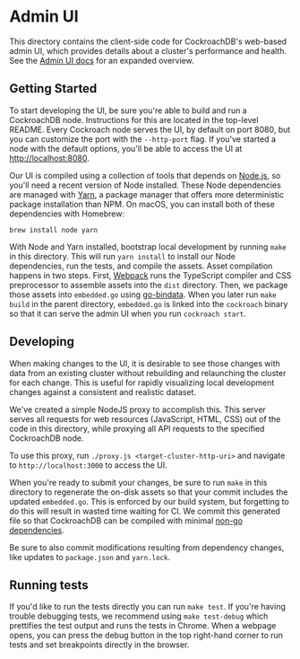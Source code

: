# Admin UI

This directory contains the client-side code for CockroachDB's web-based admin
UI, which provides details about a cluster's performance and health. See the
[Admin UI docs](https://www.cockroachlabs.com/docs/explore-the-admin-ui.html)
for an expanded overview.

## Getting Started

To start developing the UI, be sure you're able to build and run a CockroachDB
node. Instructions for this are located in the top-level README. Every Cockroach
node serves the UI, by default on port 8080, but you can customize the port with
the `--http-port` flag. If you've started a node with the default options,
you'll be able to access the UI at <http://localhost:8080>.

Our UI is compiled using a collection of tools that depends on
[Node.js](https://nodejs.org/), so you'll need a recent version of Node
installed. These Node dependencies are managed with [Yarn](https://yarnpkg.com),
a package manager that offers more deterministic package installation than NPM.
On macOS, you can install both of these dependencies with Homebrew:

```shell
brew install node yarn
```

With Node and Yarn installed, bootstrap local development by running `make` in
this directory. This will run `yarn install` to install our Node dependencies,
run the tests, and compile the assets. Asset compilation happens in two steps.
First, [Webpack](https://webpack.github.io) runs the TypeScript compiler and CSS
preprocessor to assemble assets into the `dist` directory. Then, we package
those assets into `embedded.go` using
[go-bindata](https://github.com/jteeuwen/go-bindata). When you later run `make
build` in the parent directory, `embedded.go` is linked into the `cockroach`
binary so that it can serve the admin UI when you run `cockroach start`.

## Developing

When making changes to the UI, it is desirable to see those changes with data
from an existing cluster without rebuilding and relaunching the cluster for each
change. This is useful for rapidly visualizing local development changes against
a consistent and realistic dataset.

We've created a simple NodeJS proxy to accomplish this. This server serves all
requests for web resources (JavaScript, HTML, CSS) out of the code in this
directory, while proxying all API requests to the specified CockroachDB node.

To use this proxy, run `./proxy.js <target-cluster-http-uri>` and navigate to
`http://localhost:3000` to access the UI.

When you're ready to submit your changes, be sure to run `make` in this
directory to regenerate the on-disk assets so that your commit includes the
updated `embedded.go`. This is enforced by our build system, but forgetting to
do this will result in wasted time waiting for CI. We commit this generated file
so that CockroachDB can be compiled with minimal [non-go
dependencies](#dependencies).

Be sure to also commit modifications resulting from dependency changes, like
updates to `package.json` and `yarn.lock`.

## Running tests

If you'd like to run the tests directly you can run `make test`. If you're
having trouble debugging tests, we recommend using `make test-debug` which
prettifies the test output and runs the tests in Chrome. When a webpage opens,
you can press the debug button in the top right-hand corner to run tests and set
breakpoints directly in the browser.
